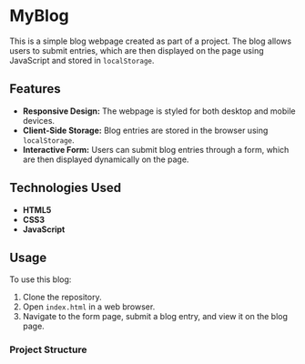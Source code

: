 # MyBlog

This is a simple blog webpage created as part of a project. The blog allows users to submit entries, which are then displayed on the page using JavaScript and stored in `localStorage`.

## Features

- **Responsive Design:** The webpage is styled for both desktop and mobile devices.
- **Client-Side Storage:** Blog entries are stored in the browser using `localStorage`.
- **Interactive Form:** Users can submit blog entries through a form, which are then displayed dynamically on the page.

## Technologies Used

- **HTML5**
- **CSS3**
- **JavaScript**

## Usage

To use this blog:

1. Clone the repository.
2. Open `index.html` in a web browser.
3. Navigate to the form page, submit a blog entry, and view it on the blog page.

### Project Structure
